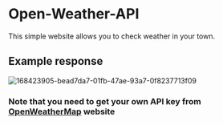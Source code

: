 # Open-Weather-API
This simple website allows you to check weather in your town.

## Example response 
![168423905-bead7da7-01fb-47ae-93a7-0f8237713f09](https://user-images.githubusercontent.com/88969035/168424020-c940a09a-74b6-412a-980d-024f44ef219e.png)

### Note that you need to get your own API key from [OpenWeatherMap](https://openweathermap.org/api) website
